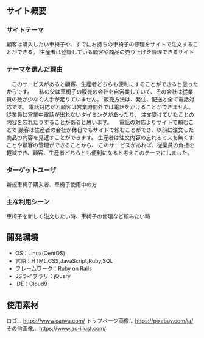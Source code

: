 # <wheelchair>

## サイト概要
### サイトテーマ
顧客は購入したい車椅子や、すでにお持ちの車椅子の修理をサイトで注文することができる。
生産者は登録している顧客や商品の売り上げを管理できるサイト

### テーマを選んだ理由
　このサービスがあると顧客、生産者どちらも便利にすることができると思ったからです。
　私の父は車椅子の販売の会社を自営業していて、その会社は従業員の数が少なく人手が足りていません。
販売方法は、発注、配送と全て電話対応です。
電話対応だと顧客は営業時間外では電話をかけることができません。従業員は営業中電話が出れないタイミングがあったり、
注文受けていたことの内容を忘れたりすることがあると思います。
　電話の対応よりサイトで頼むことで
顧客は生産者の会社が休日でもサイトで頼むことができ、以前に注文した商品の内容を見返すことができます。
生産者は注文内容の忘れるミスを無くすことや顧客の管理ができることから、
このサービスがあれば、従業員の負担を軽減でき、顧客、生産者どちらとも便利になると考えこのテーマにしました。

### ターゲットユーザ
新規車椅子購入者、車椅子使用中の方

### 主な利用シーン
車椅子を新しく注文したい時、車椅子の修理など頼みたい時

## 開発環境
- OS：Linux(CentOS)
- 言語：HTML,CSS,JavaScript,Ruby,SQL
- フレームワーク：Ruby on Rails
- JSライブラリ：jQuery
- IDE：Cloud9

## 使用素材
ロゴ...              https://www.canva.com/
トップページ画像...  https://pixabay.com/ja/
その他画像...        https://www.ac-illust.com/